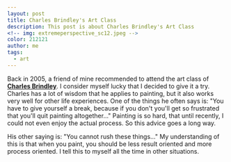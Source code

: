 ```yaml
---
layout: post
title: Charles Brindley's Art Class
description: This post is about Charles Brindley's Art Class
<!-- img: extremeperspective_sc12.jpeg -->
color: 212121
author: me
tags:
  - art
---
```


<!-- * some text
{: toc} -->
<!-- # Under construction:  -->

Back in 2005, a friend of mine recommended to attend the art class of [**Charles Brindley**](http://www.cbrindley.com/home.html). I consider myself lucky that I decided to give it a try. Charles has a lot of wisdom that he applies to painting, but it also works very well for other life experiences. One of the things he often says is: "You have to give yourself a break, because if you don't you'll get so frustrated that you'll quit painting altogether..." Painting is so hard, that until recently, I could not even enjoy the actual process. So this advice goes a long way.

His other saying is: "You cannot rush these things..." My understanding of this is that when you paint, you should be less result oriented and more process oriented. I tell this to myself all the time in other situations.